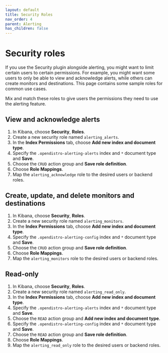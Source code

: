 ```yaml
---
layout: default
title: Security Roles
nav_order: 4
parent: Alerting
has_children: false
---
```


# Security roles

If you use the Security plugin alongside alerting, you might want to limit certain users to certain permissions. For example, you might want some users to only be able to view and acknowledge alerts, while others can create monitors and destinations. This page contains some sample roles for common use cases.

Mix and match these roles to give users the permissions they need to use the alerting feature.


## View and acknowledge alerts

1. In Kibana, choose **Security**, **Roles**.
1. Create a new security role named `alerting_alerts`.
1. In the **Index Permissions** tab, choose **Add new index and document type**.
1. Specify the `.opendistro-alerting-alerts` index and `*` document type and **Save**.
1. Choose the `CRUD` action group and **Save role definition**.
1. Choose **Role Mappings**.
1. Map the `alerting_acknowledge` role to the desired users or backend roles.


## Create, update, and delete monitors and destinations

1. In Kibana, choose **Security**, **Roles**.
1. Create a new security role named `alerting_monitors`.
1. In the **Index Permissions** tab, choose **Add new index and document type**.
1. Specify the `.opendistro-alerting-config` index and `*` document type and **Save**.
1. Choose the `CRUD` action group and **Save role definition**.
1. Choose **Role Mappings**.
1. Map the `alerting_monitors` role to the desired users or backend roles.


## Read-only

1. In Kibana, choose **Security**, **Roles**.
1. Create a new security role named `alerting_read_only`.
1. In the **Index Permissions** tab, choose **Add new index and document type**.
1. Specify the `.opendistro-alerting-alerts` index and `*` document type and **Save**.
1. Choose the `READ` action group and **Add new index and document type**.
1. Specify the `.opendistro-alerting-config` index and `*` document type and **Save**.
1. Choose the `READ` action group and **Save role definition**.
1. Choose **Role Mappings**.
1. Map the `alerting_read_only` role to the desired users or backend roles.
